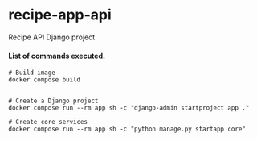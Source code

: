 # recipe-app-api

Recipe API Django project

#### List of commands executed.

```shell
# Build image
docker compose build


# Create a Django project
docker compose run --rm app sh -c "django-admin startproject app ."

# Create core services
docker compose run --rm app sh -c "python manage.py startapp core"
```